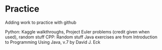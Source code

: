 # Practice
Adding work to practice with github

Python: Kaggle walkthroughs, Project Euler problems (credit given when used), random stuff
CPP: Random stuff
Java exercises are from Introduction to Programming Using Java, v.7 by David J. Eck

